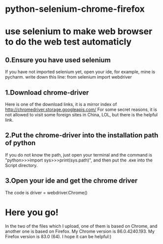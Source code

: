 # python-selenium-chrome-firefox
use selenium to make web browser to do the web test  automaticly
=========

0.Ensure you have used selenium 
-----
If you have not imported selenium yet, open your ide, for example, mine is pycharm.
write down this line: 
    from selenium import webdriver

1.Download chrome-driver
-----
Here is one of the download links, it is a mirror index of http://chromedriver.storage.googleapis.com/
For some secret reasons, it is not allowed to visit some foreign sites in China, LOL, but there is the helpful link.

2.Put the chrome-driver into the installation path of python
------
If you do not know the path, just open your terminal and the command is "python>>>import sys>>>print(sys.path)",
and then put the .exe into the Script directory.

3.Open your ide and get the chrome driver
----
The code is  driver = webdriver.Chrome()

Here  you  go!
==========
In the two of the files which I upload, one of them is based on Chrome, and another one is based on Firefox.
My Chrome version is 86.0.4240.193.
My Firefox version is 83.0 (64).
I hope it can be helpful:)
